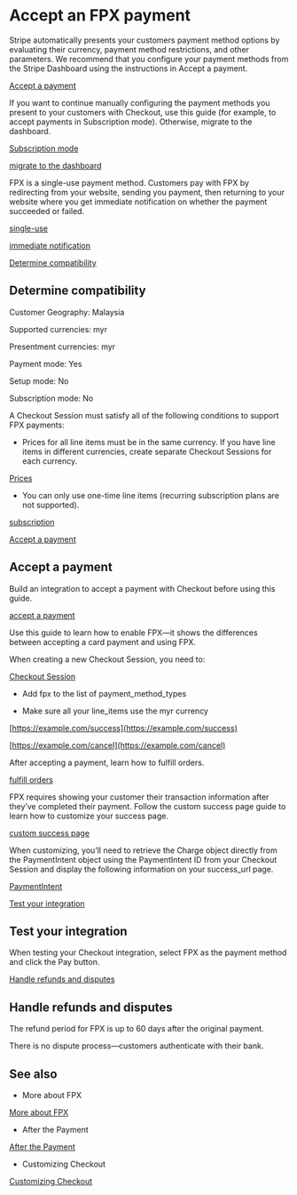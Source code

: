# Accept an FPX payment

Stripe automatically presents your customers payment method options by evaluating their currency, payment method restrictions, and other parameters. We recommend that you configure your payment methods from the Stripe Dashboard using the instructions in Accept a payment.

[Accept a payment](/payments/accept-a-payment?platform=web&ui=stripe-hosted)

If you want to continue manually configuring the payment methods you present to your customers with Checkout, use this guide (for example, to accept payments in Subscription mode). Otherwise, migrate to the dashboard.

[Subscription mode](/billing/subscriptions/payment-methods-setting)

[migrate to the dashboard](/payments/dashboard-payment-methods)

FPX is a single-use payment method. Customers pay with FPX by redirecting from your website, sending you payment, then returning to your website where you get immediate notification on whether the payment succeeded or failed.

[single-use](/payments/payment-methods#usage)

[immediate notification](/payments/payment-methods#payment-notification)

[Determine compatibility](#compatibility)

## Determine compatibility

Customer Geography: Malaysia

Supported currencies: myr

Presentment currencies: myr

Payment mode: Yes

Setup mode: No

Subscription mode: No

A Checkout Session must satisfy all of the following conditions to support FPX payments:

- Prices for all line items must be in the same currency. If you have line items in different currencies, create separate Checkout Sessions for each currency.

[Prices](/api/prices)

- You can only use one-time line items (recurring subscription plans are not supported).

[subscription](/billing/subscriptions/creating)

[Accept a payment](#accept-a-payment)

## Accept a payment

Build an integration to accept a payment with Checkout before using this guide.

[accept a payment](/payments/accept-a-payment?integration=checkout)

Use this guide to learn how to enable FPX—it shows the differences between accepting a card payment and using FPX.

When creating a new Checkout Session, you need to:

[Checkout Session](/api/checkout/sessions)

- Add fpx to the list of payment_method_types

- Make sure all your line_items use the myr currency

[https://example.com/success](https://example.com/success)

[https://example.com/cancel](https://example.com/cancel)

After accepting a payment, learn how to fulfill orders.

[fulfill orders](/payments/checkout/fulfill-orders)

FPX requires showing your customer their transaction information after they’ve completed their payment. Follow the custom success page guide to learn how to customize your success page.

[custom success page](/payments/checkout/custom-success-page)

When customizing, you’ll need to retrieve the Charge object directly from the PaymentIntent object using the PaymentIntent ID from your Checkout Session and display the following information on your success_url page.

[PaymentIntent](/api/payment_intents/object#payment_intent_object-latest_charge)

[Test your integration](#test-integration)

## Test your integration

When testing your Checkout integration, select FPX as the payment method and click the Pay button.

[Handle refunds and disputes](#refunds-and-disputes)

## Handle refunds and disputes

The refund period for FPX is up to 60 days after the original payment.

There is no dispute process—customers authenticate with their bank.

## See also

- More about FPX

[More about FPX](/payments/fpx)

- After the Payment

[After the Payment](/payments/checkout/fulfill-orders)

- Customizing Checkout

[Customizing Checkout](/payments/checkout/customization)
